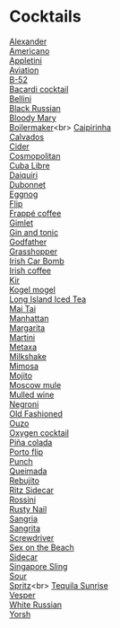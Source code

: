 # Cocktails
[Alexander](https://en.wikipedia.org/wiki/Alexander)<br>
[Americano](https://en.wikipedia.org/wiki/Americano_(cocktail))<br>
[Appletini](https://en.wikipedia.org/wiki/Appletini)<br>
[Aviation](https://en.wikipedia.org/wiki/Aviation_(cocktail))<br>
[B-52](https://en.wikipedia.org/wiki/B-52_(cocktail))<br>
[Bacardi cocktail](https://en.wikipedia.org/wiki/Bacardi_cocktail)<br>
[Bellini](https://en.wikipedia.org/wiki/Bellini_(cocktail))<br>
[Black Russian](https://en.wikipedia.org/wiki/Black_Russian)<br>
[Bloody Mary](https://en.wikipedia.org/wiki/Bloody_Mary_(cocktail))<br>
[Boilermaker](https://en.wikipedia.org/wiki/Boilermaker_(beer_cocktail))<br>
[Caipirinha](https://en.wikipedia.org/wiki/Caipirinha)<br>
[Calvados](https://en.wikipedia.org/wiki/Calvados)<br>
[Cider](https://en.wikipedia.org/wiki/Cider)<br>
[Cosmopolitan](https://en.wikipedia.org/wiki/Cosmopolitan_(cocktail))<br>
[Cuba Libre](https://en.wikipedia.org/wiki/Cuba_Libre)<br>
[Daiquiri](https://en.wikipedia.org/wiki/Daiquiri)<br>
[Dubonnet](https://en.wikipedia.org/wiki/Dubonnet)<br>
[Eggnog](https://en.wikipedia.org/wiki/Eggnog)<br>
[Flip](https://en.wikipedia.org/wiki/Flip_(cocktail))<br>
[Frappé coffee](https://en.wikipedia.org/wiki/Frapp%C3%A9_coffee)<br>
[Gimlet](https://en.wikipedia.org/wiki/Gimlet_(cocktail))<br>
[Gin and tonic](https://en.wikipedia.org/wiki/Gin_and_tonic)<br>
[Godfather](https://en.wikipedia.org/wiki/Godfather_(cocktail))<br>
[Grasshopper](https://en.wikipedia.org/wiki/Grasshopper_(cocktail))<br>
[Irish Car Bomb](https://en.wikipedia.org/wiki/Irish_Car_Bomb)<br>
[Irish coffee](https://en.wikipedia.org/wiki/Irish_coffee)<br>
[Kir](https://en.wikipedia.org/wiki/Kir_(cocktail))<br>
[Kogel mogel](https://en.wikipedia.org/wiki/Kogel_mogel)<br>
[Long Island Iced Tea](https://en.wikipedia.org/wiki/Long_Island_Iced_Tea)<br>
[Mai Tai](https://en.wikipedia.org/wiki/Mai_Tai)<br>
[Manhattan](https://en.wikipedia.org/wiki/Manhattan_(cocktail))<br>
[Margarita](https://en.wikipedia.org/wiki/Margarita)<br>
[Martini](https://en.wikipedia.org/wiki/Martini_(cocktail))<br>
[Metaxa](https://en.wikipedia.org/wiki/Metaxa)<br>
[Milkshake](https://en.wikipedia.org/wiki/Milkshake)<br>
[Mimosa](https://en.wikipedia.org/wiki/Mimosa_(cocktail))<br>
[Mojito](https://en.wikipedia.org/wiki/Mojito)<br>
[Moscow mule](https://en.wikipedia.org/wiki/Moscow_mule)<br>
[Mulled wine](https://en.wikipedia.org/wiki/Mulled_wine)<br>
[Negroni](https://en.wikipedia.org/wiki/Negroni)<br>
[Old Fashioned](https://en.wikipedia.org/wiki/Old_Fashioned)<br>
[Ouzo](https://en.wikipedia.org/wiki/Ouzo)<br>
[Oxygen cocktail](https://en.wikipedia.org/wiki/Oxygen_cocktail)<br>
[Piña colada](https://en.wikipedia.org/wiki/Pi%C3%B1a_colada)<br>
[Porto flip](https://en.wikipedia.org/wiki/Porto_flip)<br>
[Punch](https://en.wikipedia.org/wiki/Punch_(drink))<br>
[Queimada](https://en.wikipedia.org/wiki/Queimada_(drink))<br>
[Rebujito](https://en.wikipedia.org/wiki/Rebujito)<br>
[Ritz Sidecar](https://en.wikipedia.org/wiki/Ritz_Sidecar)<br>
[Rossini](https://en.wikipedia.org/wiki/Rossini_(cocktail))<br>
[Rusty Nail](https://en.wikipedia.org/wiki/Rusty_Nail_(cocktail))<br>
[Sangria](https://en.wikipedia.org/wiki/Sangria)<br>
[Sangrita](https://en.wikipedia.org/wiki/Sangrita)<br>
[Screwdriver](https://en.wikipedia.org/wiki/Screwdriver_(cocktail))<br>
[Sex on the Beach](https://en.wikipedia.org/wiki/Sex_on_the_Beach)<br>
[Sidecar](https://en.wikipedia.org/wiki/Sidecar_(cocktail))<br>
[Singapore Sling](https://en.wikipedia.org/wiki/Singapore_Sling)<br>
[Sour](https://en.wikipedia.org/wiki/Sour_(cocktail)#Gin_sour)<br>
[Spritz](https://en.wikipedia.org/wiki/Spritz_(alcoholic_beverage))<br>
[Tequila Sunrise](https://en.wikipedia.org/wiki/Tequila_Sunrise)<br>
[Vesper](https://en.wikipedia.org/wiki/Vesper_(cocktail))<br>
[White Russian](https://en.wikipedia.org/wiki/White_Russian_(cocktail))<br>
[Yorsh](https://en.wikipedia.org/wiki/Yorsh)<br>
